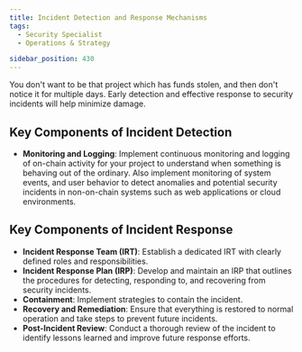 ```yaml
---
title: Incident Detection and Response Mechanisms
tags:
  - Security Specialist
  - Operations & Strategy

sidebar_position: 430
---
```


You don't want to be that project which has funds stolen, and then don't notice it for multiple days. Early detection and effective response to security incidents will help minimize damage.

## Key Components of Incident Detection

- **Monitoring and Logging**: Implement continuous monitoring and logging of on-chain activity for your project to understand when something is behaving out of the ordinary. Also implement monitoring of system events, and user behavior to detect anomalies and potential security incidents in non-on-chain systems such as web applications or cloud environments.

## Key Components of Incident Response

- **Incident Response Team (IRT)**: Establish a dedicated IRT with clearly defined roles and responsibilities.
- **Incident Response Plan (IRP)**: Develop and maintain an IRP that outlines the procedures for detecting, responding to, and recovering from security incidents.
- **Containment**: Implement strategies to contain the incident.
- **Recovery and Remediation**: Ensure that everything is restored to normal operation and take steps to prevent future incidents.
- **Post-Incident Review**: Conduct a thorough review of the incident to identify lessons learned and improve future response efforts.
